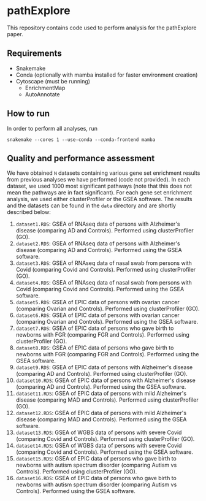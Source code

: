 # pathExplore

This repository contains code used to perform analysis for the pathExplore paper.

## Requirements

- Snakemake
- Conda (optionally with mamba installed for faster environment creation)
- Cytoscape (must be running)
  - EnrichmentMap
  - AutoAnnotate

## How to run

In order to perform all analyses, run

```shell
snakemake --cores 1 --use-conda --conda-frontend mamba
```

## Quality and performance assessment

We have obtained `N` datasets containing various gene set enrichment results from previous analyses
we have performed (code not provided). In each dataset, we used 1000 most significant pathways (note
that this does not mean the pathways are in fact significant). For each gene set enrichment analysis,
we used either clusterProfiler or the GSEA software. The results  and the datasets can be found in
the `data` directory and are shortly described below:

1. `dataset1.RDS`: GSEA of RNAseq data of persons with Alzheimer's disease (comparing AD and Controls). Performed using clusterProfiler (GO).
2. `dataset2.RDS`: GSEA of RNAseq data of persons with Alzheimer's disease (comparing AD and Controls). Performed using the GSEA software.
3. `dataset3.RDS`: GSEA of RNAseq data of nasal swab from persons with Covid (comparing Covid and Controls). Performed using clusterProfiler (GO).
4. `dataset4.RDS`: GSEA of RNAseq data of nasal swab from persons with Covid (comparing Covid and Controls). Performed using the GSEA software.
5. `dataset5.RDS`: GSEA of EPIC data of persons with ovarian cancer (comparing Ovarian and Controls). Performed using clusterProfiler (GO).
6. `dataset6.RDS`: GSEA of EPIC data of persons with ovarian cancer (comparing Ovarian and Controls). Performed using the GSEA software.
7. `dataset7.RDS`: GSEA of EPIC data of persons who gave birth to newborns with FGR (comparing FGR and Controls). Performed using clusterProfiler (GO).
8. `dataset8.RDS`: GSEA of EPIC data of persons who gave birth to newborns with FGR (comparing FGR and Controls). Performed using the GSEA software.
9. `dataset9.RDS`: GSEA of EPIC data of persons with Alzheimer's disease (comparing AD and Controls). Performed using clusterProfiler (GO).
10. `dataset10.RDS`: GSEA of EPIC data of persons with Alzheimer's disease (comparing AD and Controls). Performed using the GSEA software.
11. `dataset11.RDS`: GSEA of EPIC data of persons with mild Alzheimer's disease (comparing MAD and Controls). Performed using clusterProfiler (GO).
12. `dataset12.RDS`: GSEA of EPIC data of persons with mild Alzheimer's disease (comparing MAD and Controls). Performed using the GSEA software.
13. `dataset13.RDS`: GSEA of WGBS data of persons with severe Covid (comparing Covid and Controls). Performed using clusterProfiler (GO).
14. `dataset14.RDS`: GSEA of WGBS data of persons with severe Covid (comparing Covid and Controls). Performed using the GSEA software.
15. `dataset15.RDS`: GSEA of EPIC data of persons who gave birth to newborns with autism spectrum disorder (comparing Autism vs Controls). Performed using clusterProfiler (GO).
16. `dataset16.RDS`: GSEA of EPIC data of persons who gave birth to newborns with autism spectrum disorder (comparing Autism vs Controls). Performed using the GSEA software.
